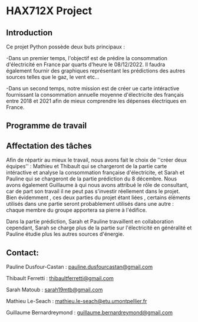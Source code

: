 # HAX712X Project

##  Introduction
Ce  projet Python  possède deux buts principaux :

-Dans un premier temps, l'objectif est de prédire la consommation d'électricité en France par quarts d'heure le 08/12/2022. Il faudra également fournir des graphiques représentant les prédictions des autres sources telles que le gaz, le vent etc...

-Dans un second temps, notre mission est de créer ue carte intéractive fournissant la consommation annuelle moyenne d'électricite des français entre 2018 et 2021 afin de mieux comprendre les dépenses électriques en France. 


## Programme de travail 

## Affectation des tâches 
Afin de répartir au mieux  le travail, nous avons fait le choix de ''créer deux équipes'' : Mathieu et Thibault qui se chargeront de la partie carte intéractive et analyse  la consommation française d'électricite, et Sarah et Pauline qui se chargeront de la partie prédiction  du 8 décembre. 
Nous avons également Guillaume à qui nous avons attribué le rôle de consultant, car de part son travail il ne peut pas s'investir réellement dans le projet.
Bien évidemment , ces deux parties du projet étant liées , certains éléments utilisés dans une partie seront probablement utilisés dans une autre : chaque membre du groupe apportera sa pierre à l'édifice.

Dans la partie prédiction, Sarah et Pauline travaillent en collaboration cependant, Sarah se charge plus de la partie sur l'électricité en généralité et Pauline étudie plus les autres sources d'énergie.

## Contact:

Pauline Dusfour-Castan : pauline.dusfourcastan@gmail.com


Thibault Ferretti : thibaultferretti@gmail.com


Sarah Matoub : sarah19mtb@gmail.com


Mathieu Le-Seach : mathieu.le-seach@etu.umontpellier.fr


Guillaume Bernardreymond : guillaume.bernardreymond@gmail.com
